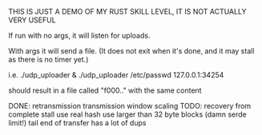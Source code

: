 THIS IS JUST A DEMO OF MY RUST SKILL LEVEL, IT IS NOT ACTUALLY VERY USEFUL

If run with no args, it will listen for uploads.

With args it will send a file.  (It does not exit when it's done, and it may stall as there is no timer yet.)

i.e.
./udp_uploader &
./udp_uploader /etc/passwd 127.0.0.1:34254

should result in a file called "f000.." with the same content

DONE:
	retransmission
	transmission window scaling
TODO:
	recovery from complete stall
	use real hash
	use larger than 32 byte blocks (damn serde limit!)
	tail end of transfer has a lot of dups
